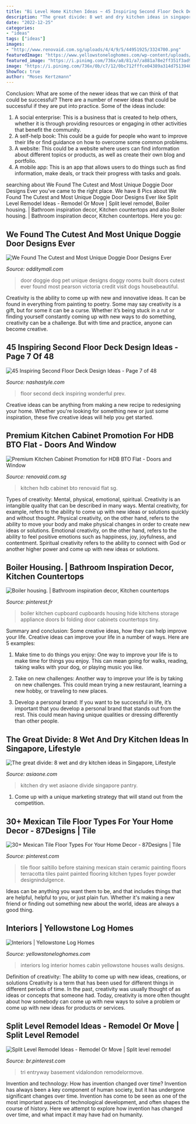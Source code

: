 ```yaml
---
title: "Bi Level Home Kitchen Ideas ~ 45 Inspiring Second Floor Deck Design Ideas"
description: "The great divide: 8 wet and dry kitchen ideas in singapore, lifestyle"
date: "2022-12-25"
categories:
- "ideas"
tags: ["ideas"]
images:
- "http://www.renovaid.com.sg/uploads/4/4/9/5/44951925/3324700.png"
featuredImage: "https://www.yellowstoneloghomes.com/wp-content/uploads/2019/12/8L734544_2-1-768x1160.jpg"
featured_image: "https://i.pinimg.com/736x/a8/81/a7/a881a78e2ff351f3ad9059688c9040de.jpg"
image: "https://i.pinimg.com/736x/0b/c7/12/0bc712fffce04389a314d75139407886.jpg"
ShowToc: true
author: "Moses Kertzmann"
---
```



Conclusion: What are some of the newer ideas that we can think of that could be successful?
There are a number of newer ideas that could be successful if they are put into practice. Some of the ideas include: 
1. A social enterprise: This is a business that is created to help others, whether it is through providing resources or engaging in other activities that benefit the community. 
2. A self-help book: This could be a guide for people who want to improve their life or find guidance on how to overcome some common problems. 
3. A website: This could be a website where users can find information about different topics or products, as well as create their own blog and portfolio. 
4. A mobile app: This is an app that allows users to do things such as find information, make deals, or track their progress with tasks and goals.

	

		
searching about We Found The Cutest and Most Unique Doggie Door Designs Ever you've came to the right place. We have 8 Pics about We Found The Cutest and Most Unique Doggie Door Designs Ever like Split Level Remodel Ideas - Remodel Or Move | Split level remodel, Boiler housing. | Bathroom inspiration decor, Kitchen countertops and also Boiler housing. | Bathroom inspiration decor, Kitchen countertops. Here you go:
		
    
## We Found The Cutest And Most Unique Doggie Door Designs Ever

<img loading=lazy src="https://odditymall.com/includes/content/upload/unique-doggie-door-designs-9462.jpg" onerror="this.onerror=null;this.src='https://tse3.mm.bing.net/th?id=OIP.BqwToaVfCo1nK0jm4QJj2QHaLG&amp;pid=15.1';" alt="We Found The Cutest and Most Unique Doggie Door Designs Ever">

_Source: odditymall.com_

>door doggie dog pet unique designs doggy rooms built doors cutest ever found most pearson victoria credit visit dogs housebeautiful. 

	

Creativity is the ability to come up with new and innovative ideas. It can be found in everything from painting to poetry. Some may say creativity is a gift, but for some it can be a curse. Whether it’s being stuck in a rut or finding yourself constantly coming up with new ways to do something, creativity can be a challenge. But with time and practice, anyone can become creative.

    
## 45 Inspiring Second Floor Deck Design Ideas - Page 7 Of 48

<img loading=lazy src="https://nashastyle.com/wp-content/uploads/2018/10/45-Inspiring-Second-Floor-Deck-Design-Ideas-7.jpg" onerror="this.onerror=null;this.src='https://tse3.mm.bing.net/th?id=OIP.a_3KXafNTvcwOGMnpO0iTAHaK0&amp;pid=15.1';" alt="45 Inspiring Second Floor Deck Design Ideas - Page 7 of 48">

_Source: nashastyle.com_

>floor second deck inspiring wonderful prev. 

	

Creative ideas can be anything from making a new recipe to redesigning your home. Whether you're looking for something new or just some inspiration, these five creative ideas will help you get started.

    
## Premium Kitchen Cabinet Promotion For HDB BTO Flat - Doors And Window

<img loading=lazy src="http://www.renovaid.com.sg/uploads/4/4/9/5/44951925/3324700.png" onerror="this.onerror=null;this.src='https://tse4.mm.bing.net/th?id=OIP.4R0R1xUPa6eO4DLMpRUQ0QHaK9&amp;pid=15.1';" alt="Premium Kitchen Cabinet Promotion for HDB BTO Flat - Doors and Window">

_Source: renovaid.com.sg_

>kitchen hdb cabinet bto renovaid flat sg. 

	

Types of creativity: Mental, physical, emotional, spiritual.
Creativity is an intangible quality that can be described in many ways. Mental creativity, for example, refers to the ability to come up with new ideas or solutions quickly and without thought. Physical creativity, on the other hand, refers to the ability to move your body and make physical changes in order to create new ideas or solutions. Emotional creativity, on the other hand, refers to the ability to feel positive emotions such as happiness, joy, joyfulness, and contentment. Spiritual creativity refers to the ability to connect with God or another higher power and come up with new ideas or solutions.

    
## Boiler Housing. | Bathroom Inspiration Decor, Kitchen Countertops

<img loading=lazy src="https://i.pinimg.com/736x/9e/34/42/9e34424bf8e687e645a2e6eb438bbb80--extension.jpg" onerror="this.onerror=null;this.src='https://tse1.mm.bing.net/th?id=OIP.I4CheBNnCR9cdDGnAGFdUAHaJ3&amp;pid=15.1';" alt="Boiler housing. | Bathroom inspiration decor, Kitchen countertops">

_Source: pinterest.fr_

>boiler kitchen cupboard cupboards housing hide kitchens storage appliance doors bi folding door cabinets countertops tiny. 

	

Summary and conclusion: Some creative ideas, how they can help improve your life.
Creative ideas can improve your life in a number of ways. Here are 5 examples:
1. Make time to do things you enjoy: One way to improve your life is to make time for things you enjoy. This can mean going for walks, reading, taking walks with your dog, or playing music you like.

2. Take on new challenges: Another way to improve your life is by taking on new challenges. This could mean trying a new restaurant, learning a new hobby, or traveling to new places.

3. Develop a personal brand: If you want to be successful in life, it’s important that you develop a personal brand that stands out from the rest. This could mean having unique qualities or dressing differently than other people.


    
## The Great Divide: 8 Wet And Dry Kitchen Ideas In Singapore, Lifestyle

<img loading=lazy src="https://www.asiaone.com/sites/default/files/inline-images/030220_bifolddoors1_theiconinterior.jpg" onerror="this.onerror=null;this.src='https://tse3.mm.bing.net/th?id=OIP.XlFCtpsWHsKChhwdHOUziwHaKF&amp;pid=15.1';" alt="The great divide: 8 wet and dry kitchen ideas in Singapore, Lifestyle">

_Source: asiaone.com_

>kitchen dry wet asiaone divide singapore pantry. 

	

1. Come up with a unique marketing strategy that will stand out from the competition.

    
## 30+ Mexican Tile Floor Types For Your Home Decor - 87Designs | Tile

<img loading=lazy src="https://i.pinimg.com/736x/a8/81/a7/a881a78e2ff351f3ad9059688c9040de.jpg" onerror="this.onerror=null;this.src='https://tse4.mm.bing.net/th?id=OIP.ALfgRefp_ljSu5wHYJAcbgHaJ3&amp;pid=15.1';" alt="30+ Mexican Tile Floor Types For Your Home Decor - 87Designs | Tile">

_Source: pinterest.com_

>tile floor saltillo before staining mexican stain ceramic painting floors terracotta tiles paint painted flooring kitchen types foyer powder designindulgence. 

	

Ideas can be anything you want them to be, and that includes things that are helpful, helpful to you, or just plain fun. Whether it's making a new friend or finding out something new about the world, ideas are always a good thing.

    
## Interiors | Yellowstone Log Homes

<img loading=lazy src="https://www.yellowstoneloghomes.com/wp-content/uploads/2019/12/8L734544_2-1-768x1160.jpg" onerror="this.onerror=null;this.src='https://tse4.mm.bing.net/th?id=OIP.1DELkmaIQNTbTakfXmCj_AHaLL&amp;pid=15.1';" alt="Interiors | Yellowstone Log Homes">

_Source: yellowstoneloghomes.com_

>interiors log interior homes cabin yellowstone houses walls designs. 

	

Definition of creativity: The ability to come up with new ideas, creations, or solutions
Creativity is a term that has been used for different things in different periods of time. In the past, creativity was usually thought of as ideas or concepts that someone had. Today, creativity is more often thought about how somebody can come up with new ways to solve a problem or come up with new ideas for products or services.

    
## Split Level Remodel Ideas - Remodel Or Move | Split Level Remodel

<img loading=lazy src="https://i.pinimg.com/736x/0b/c7/12/0bc712fffce04389a314d75139407886.jpg" onerror="this.onerror=null;this.src='https://tse4.mm.bing.net/th?id=OIP.0O8Cmh8EmUN3HuK_24gp3wHaLH&amp;pid=15.1';" alt="Split Level Remodel Ideas - Remodel Or Move | Split level remodel">

_Source: br.pinterest.com_

>tri entryway basement vidalondon remodelormove. 

	

Invention and technology: How has invention changed over time?
Invention has always been a key component of human society, but it has undergone significant changes over time. Invention has come to be seen as one of the most important aspects of technological development, and often shapes the course of history. Here we attempt to explore how invention has changed over time, and what impact it may have had on humanity.


